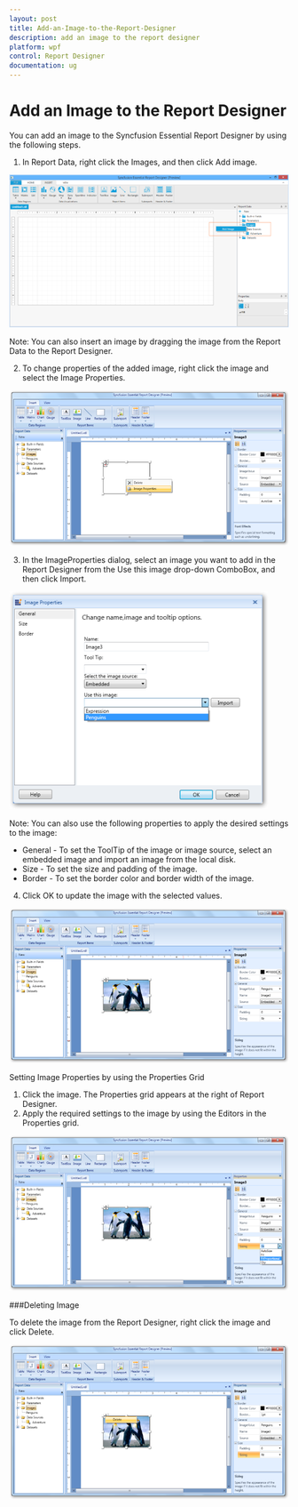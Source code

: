 ```yaml
---
layout: post
title: Add-an-Image-to-the-Report-Designer
description: add an image to the report designer
platform: wpf
control: Report Designer
documentation: ug
---
```


# Add an Image to the Report Designer

You can add an image to the Syncfusion Essential Report Designer by using the following steps.

1. In Report Data, right click the Images, and then click Add image.



![C:/Users/arshiazeba/AppData/Local/Microsoft/Windows/Temporary Internet Files/Content.Word/Fig36.png](Add-an-Image-to-the-Report-Designer_images/Add-an-Image-to-the-Report-Designer_img1.png)



Note: You can also insert an image by dragging the image from the Report Data to the Report Designer.





2. To change properties of the added image, right click the image and select the Image Properties.



![C:/Users/radhas/Desktop/DesignerDocument/sshot-23.png](Add-an-Image-to-the-Report-Designer_images/Add-an-Image-to-the-Report-Designer_img2.png)



3. In the ImageProperties dialog, select an image you want to add in the Report Designer from the Use this image drop-down ComboBox, and then click Import.



![C:/Users/radhas/Desktop/DesignerDocument/sshot-24.png](Add-an-Image-to-the-Report-Designer_images/Add-an-Image-to-the-Report-Designer_img3.png)



Note: You can also use the following properties to apply the desired settings to the image:

* General - To set the ToolTip of the image or image source, select an embedded image and import an image from the local disk.
* Size - To set the size and padding of the image.
* Border - To set the border color and border width of the image.



4. Click OK to update the image with the selected values.



![C:/Users/radhas/Desktop/DesignerDocument/sshot-25.png](Add-an-Image-to-the-Report-Designer_images/Add-an-Image-to-the-Report-Designer_img4.png)



Setting Image Properties by using the Properties Grid

1. Click the image. The Properties grid appears at the right of Report Designer. 
2. Apply the required settings to the image by using the Editors in the Properties grid.



![C:/Users/radhas/Desktop/DesignerDocument/sshot-26.png](Add-an-Image-to-the-Report-Designer_images/Add-an-Image-to-the-Report-Designer_img5.png)



###Deleting Image

To delete the image from the Report Designer, right click the image and click Delete.

![C:/Users/radhas/Desktop/DesignerDocument/sshot-27.png](Add-an-Image-to-the-Report-Designer_images/Add-an-Image-to-the-Report-Designer_img6.png)




